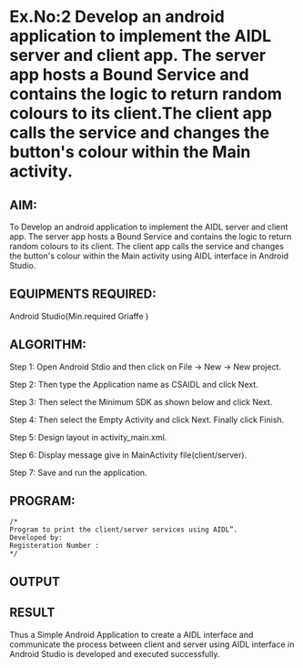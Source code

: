 # Ex.No:2 Develop an android application to implement the AIDL server and client app. The server app hosts a Bound Service and contains the logic to return random colours to its client.The client app calls the service and changes the button's colour within the Main activity.



## AIM:

To Develop an android application to implement the AIDL server and client app. The server app hosts a Bound Service and contains the logic to return random colours to its client.
The client app calls the service and changes the button's colour within the Main activity using AIDL interface in Android Studio.

## EQUIPMENTS REQUIRED:

Android Studio(Min.required Griaffe )

## ALGORITHM:

Step 1: Open Android Stdio and then click on File -> New -> New project.

Step 2: Then type the Application name as CSAIDL and click Next. 

Step 3: Then select the Minimum SDK as shown below and click Next.

Step 4: Then select the Empty Activity and click Next. Finally click Finish.

Step 5: Design layout in activity_main.xml.

Step 6: Display message give in MainActivity file(client/server).

Step 7: Save and run the application.

## PROGRAM:
```
/*
Program to print the client/server services using AIDL”.
Developed by:
Registeration Number :
*/
```

## OUTPUT




## RESULT
Thus a Simple Android Application to create a AIDL interface and communicate the process between client and server using AIDL interface in Android Studio is developed and executed successfully.
